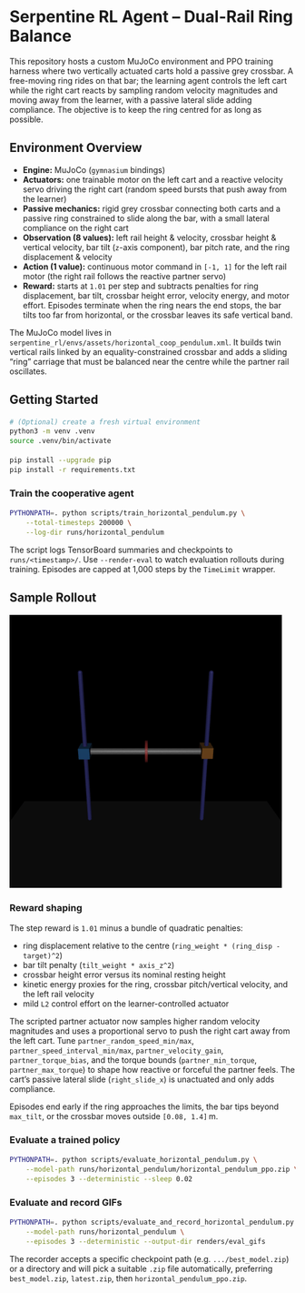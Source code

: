 # Serpentine RL Agent – Dual-Rail Ring Balance

This repository hosts a custom MuJoCo environment and PPO training harness where two vertically actuated carts hold a passive grey crossbar. A free-moving ring rides on that bar; the learning agent controls the left cart while the right cart reacts by sampling random velocity magnitudes and moving away from the learner, with a passive lateral slide adding compliance. The objective is to keep the ring centred for as long as possible.

## Environment Overview

- **Engine:** MuJoCo (`gymnasium` bindings)  
- **Actuators:** one trainable motor on the left cart and a reactive velocity servo driving the right cart (random speed bursts that push away from the learner)  
- **Passive mechanics:** rigid grey crossbar connecting both carts and a passive ring constrained to slide along the bar, with a small lateral compliance on the right cart  
- **Observation (8 values):** left rail height & velocity, crossbar height & vertical velocity, bar tilt (`z`-axis component), bar pitch rate, and the ring displacement & velocity  
- **Action (1 value):** continuous motor command in `[-1, 1]` for the left rail motor (the right rail follows the reactive partner servo)  
- **Reward:** starts at `1.01` per step and subtracts penalties for ring displacement, bar tilt, crossbar height error, velocity energy, and motor effort. Episodes terminate when the ring nears the end stops, the bar tilts too far from horizontal, or the crossbar leaves its safe vertical band.

The MuJoCo model lives in `serpentine_rl/envs/assets/horizontal_coop_pendulum.xml`. It builds twin vertical rails linked by an equality-constrained crossbar and adds a sliding “ring” carriage that must be balanced near the centre while the partner rail oscillates.

## Getting Started

```bash
# (Optional) create a fresh virtual environment
python3 -m venv .venv
source .venv/bin/activate

pip install --upgrade pip
pip install -r requirements.txt
```

### Train the cooperative agent

```bash
PYTHONPATH=. python scripts/train_horizontal_pendulum.py \
    --total-timesteps 200000 \
    --log-dir runs/horizontal_pendulum
```

The script logs TensorBoard summaries and checkpoints to `runs/<timestamp>/`. Use `--render-eval` to watch evaluation rollouts during training. Episodes are capped at 1,000 steps by the `TimeLimit` wrapper.

## Sample Rollout

![Policy balancing the ring](renders/episode_01.gif)

### Reward shaping

The step reward is `1.01` minus a bundle of quadratic penalties:

- ring displacement relative to the centre (`ring_weight * (ring_disp - target)^2`)
- bar tilt penalty (`tilt_weight * axis_z^2`)
- crossbar height error versus its nominal resting height
- kinetic energy proxies for the ring, crossbar pitch/vertical velocity, and the left rail velocity
- mild `L2` control effort on the learner-controlled actuator

The scripted partner actuator now samples higher random velocity magnitudes and uses a proportional servo to push the right cart away from the left cart. Tune `partner_random_speed_min/max`, `partner_speed_interval_min/max`, `partner_velocity_gain`, `partner_torque_bias`, and the torque bounds (`partner_min_torque`, `partner_max_torque`) to shape how reactive or forceful the partner feels. The cart’s passive lateral slide (`right_slide_x`) is unactuated and only adds compliance.

Episodes end early if the ring approaches the limits, the bar tips beyond `max_tilt`, or the crossbar moves outside `[0.08, 1.4]` m.

### Evaluate a trained policy

```bash
PYTHONPATH=. python scripts/evaluate_horizontal_pendulum.py \
    --model-path runs/horizontal_pendulum/horizontal_pendulum_ppo.zip \
    --episodes 3 --deterministic --sleep 0.02
```

### Evaluate and record GIFs

```bash
PYTHONPATH=. python scripts/evaluate_and_record_horizontal_pendulum.py \
    --model-path runs/horizontal_pendulum \
    --episodes 3 --deterministic --output-dir renders/eval_gifs
```

The recorder accepts a specific checkpoint path (e.g. `.../best_model.zip`) or a directory and will pick a suitable `.zip` file automatically, preferring `best_model.zip`, `latest.zip`, then `horizontal_pendulum_ppo.zip`.
